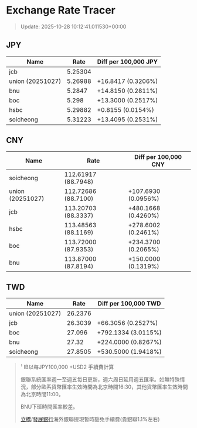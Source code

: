 # Exchange Rate Tracer

> Update: 2025-10-28 10:12:41.011530+00:00

## JPY

| Name             |    Rate | Diff per 100,000 JPY   |
|------------------|---------|------------------------|
| jcb              | 5.25304 |                        |
| union (20251027) | 5.26988 | +16.8417 (0.3206%)     |
| bnu              | 5.2847  | +14.8150 (0.2811%)     |
| boc              | 5.298   | +13.3000 (0.2517%)     |
| hsbc             | 5.29882 | +0.8155 (0.0154%)      |
| soicheong        | 5.31223 | +13.4095 (0.2531%)     |

## CNY

| Name             | Rate                | Diff per 100,000 CNY   |
|------------------|---------------------|------------------------|
| soicheong        | 112.61917	(88.7948) |                        |
| union (20251027) | 112.72686	(88.7100) | +107.6930 (0.0956%)    |
| jcb              | 113.20703	(88.3337) | +480.1668 (0.4260%)    |
| hsbc             | 113.48563	(88.1169) | +278.6002 (0.2461%)    |
| boc              | 113.72000	(87.9353) | +234.3700 (0.2065%)    |
| bnu              | 113.87000	(87.8194) | +150.0000 (0.1319%)    |

## TWD

| Name             |    Rate | Diff per 100,000 TWD   |
|------------------|---------|------------------------|
| union (20251027) | 26.2376 |                        |
| jcb              | 26.3039 | +66.3056 (0.2527%)     |
| boc              | 27.096  | +792.1334 (3.0115%)    |
| bnu              | 27.32   | +224.0000 (0.8267%)    |
| soicheong        | 27.8505 | +530.5000 (1.9418%)    |


> ¹ IB以每JPY100,000 +USD2 手續費計算
>
> 銀聯系統匯率週一至週五每日更新，週六周日延用週五匯率。如無特殊情況，部分歐系貨幣匯率生效時間為北京時間16:30，其他貨幣匯率生效時間為北京時間11:00。
>
> BNU下班時間匯率較差。
>
> [立橋](https://www.wlbank.com.mo/uploads/ueditor/file/20181211/1544536513900230.pdf)/[發展銀行](https://www.mdb.com.mo/Service_Charges_20230728.pdf)海外銀聯提現暫時豁免手續費(貴銀聯1.1%左右)

